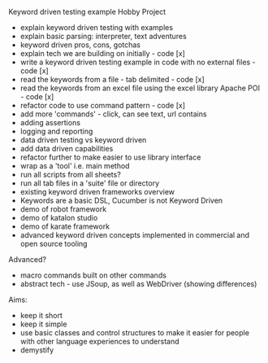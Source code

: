 Keyword driven testing example Hobby Project

- explain keyword driven testing with examples
- explain basic parsing: interpreter, text adventures
- keyword driven pros, cons, gotchas
- explain tech we are building on initially - code [x]
- write a keyword driven testing example in code with no external files - code [x]
- read the keywords from a file - tab delimited - code [x]
- read the keywords from an excel file using the excel library Apache POI - code [x]
- refactor code to use command pattern - code [x]
- add more 'commands' - click, can see text, url contains
- adding assertions
- logging and reporting
- data driven testing vs keyword driven
- add data driven capabilities
- refactor further to make easier to use library interface
- wrap as a 'tool' i.e. main method
- run all scripts from all sheets?
- run all tab files in a 'suite' file or directory
- existing keyword driven frameworks overview
- Keywords are a basic DSL, Cucumber is not Keyword Driven
- demo of robot framework
- demo of katalon studio
- demo of karate framework
- advanced keyword driven concepts implemented in commercial and open source tooling

Advanced?
- macro commands built on other commands
- abstract tech - use JSoup, as well as WebDriver (showing differences)


Aims:

- keep it short
- keep it simple
- use basic classes and control structures to make it easier for people with other language experiences to understand
- demystify